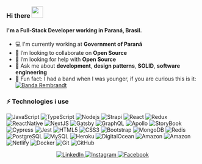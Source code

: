 ### Hi there <img src="https://raw.githubusercontent.com/aemmadi/aemmadi/master/wave.gif" width="30px">


#### I'm a Full-Stack Developer working in Paraná, Brasil.

- 💻 I'm currently working at **Government of Paraná**
- 🚀 I’m looking to collaborate on **Open Source**
- 🤔 I’m looking for help with **Open Source**
- 💬 Ask me about **development**, **design patterns**, **SOLID**, **software engineering**
- 🎸 Fun fact: I had a band when I was younger, if you are curious this is it:  
[![Banda Rembrandt](https://img.shields.io/badge/-Youtube-black?style=flat-square&logo=youtube)](https://www.youtube.com/watch?v=jDHks7OCxkk)

### ⚡ Technologies i use

![JavaScript](https://img.shields.io/badge/-JavaScript-black?style=flat-square&logo=javascript)
![TypeScript](https://img.shields.io/badge/-TypeScript-black?style=flat-square&logo=typescript)
![Nodejs](https://img.shields.io/badge/-Nodejs-black?style=flat-square&logo=Node.js)
![Strapi](https://img.shields.io/badge/-Strapi-black?style=flat-square&logo=strapi)
![React](https://img.shields.io/badge/-React-black?style=flat-square&logo=react)
![Redux](https://img.shields.io/badge/-Redux-black?style=flat-square&logo=redux)
![ReactNative](https://img.shields.io/badge/-ReactNative-black?style=flat-square&logo=react)
![NextJS](https://img.shields.io/badge/-Nextjs-black?style=flat-square&logo=next.js)
![Gatsby](https://img.shields.io/badge/-Gatsby-black?style=flat-square&logo=gatsby)
![GraphQL](https://img.shields.io/badge/-GraphQL-black?style=flat-square&logo=graphql)
![Apollo](https://img.shields.io/badge/-Apollo-black?style=flat-square&logo=graphql)
![StoryBook](https://img.shields.io/badge/-StoryBook-black?style=flat-square&logo=storybook)
![Cypress](https://img.shields.io/badge/-Cypress-black?style=flat-square&logo=cypress)
![Jest](https://img.shields.io/badge/-Jest-black?style=flat-square&logo=jest)
![HTML5](https://img.shields.io/badge/-HTML5-black?style=flat-square&logo=html5&logoColor=white)
![CSS3](https://img.shields.io/badge/-CSS3-black?style=flat-square&logo=css3)
![Bootstrap](https://img.shields.io/badge/-Bootstrap-black?style=flat-square&logo=bootstrap)
![MongoDB](https://img.shields.io/badge/-MongoDB-black?style=flat-square&logo=mongodb)
![Redis](https://img.shields.io/badge/-Redis-black?style=flat-square&logo=Redis)
![PostgreSQL](https://img.shields.io/badge/-PostgreSQL-black?style=flat-square&logo=postgresql)
![MySQL](https://img.shields.io/badge/-MySQL-black?style=flat-square&logo=mysql)
![Heroku](https://img.shields.io/badge/-Heroku-black?style=flat-square&logo=heroku)
![DigitalOcean](https://img.shields.io/badge/-DigitalOcean-black?style=flat-square&logo=digitalocean)
![Amazon](http://img.shields.io/badge/-AWSS3-black?style=flat-square&logo=Amazon)
![Amazon](http://img.shields.io/badge/-AWSSES-black?style=flat-square&logo=Amazon)
![Netlify](https://img.shields.io/badge/-Netlify-black?style=flat-square&logo=netlify)
![Docker](https://img.shields.io/badge/-Docker-black?style=flat-square&logo=docker)
![Git](https://img.shields.io/badge/-Git-black?style=flat-square&logo=git)
![GitHub](https://img.shields.io/badge/-GitHub-black?style=flat-square&logo=github)


<p align="center">
  <a href="https://www.linkedin.com/in/luis-costa-118891182/ target="_blank">
    <img src="https://img.shields.io/badge/linkedin-%230077B5.svg?&style=for-the-badge&logo=linkedin&logoColor=white&color=black" alt="LinkedIn"/>
  </a>
  <a href="https://www.instagram.com/luiscostalafc/" target="_blank">
    <img src="https://img.shields.io/badge/instagram-%23E4405F.svg?&style=for-the-badge&logo=instagram&logoColor=white&color=black" alt="Instagram"/>
  </a>
  <a href="https://www.facebook.com/luisantonioferreiradacosta.costa" target="_blank">
    <img src="https://img.shields.io/badge/facebook-%231877F2.svg?&style=for-the-badge&logo=facebook&logoColor=white&color=black" alt="Facebook"/>
  </a>
</p>
